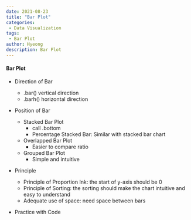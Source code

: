 ```yaml
---
date: 2021-08-23
title: "Bar Plot"
categories: 
 - Data Visualization
tags:
 - Bar Plot
author: Hyeong
description: Bar Plot
---
```

#### Bar Plot
- Direction of Bar
   - .bar() vertical direction
   - .barh() horizontal direction
- Position of Bar
   - Stacked Bar Plot
      - call .bottom 
      - Percentage Stacked Bar: Similar with stacked bar chart
   - Overlapped Bar Plot
      - Easier to compare ratio
   - Grouped Bar Plot
      - Simple and intuitive
- Principle
   - Principle of Proportion Ink: the start of y-axis should be 0
   - Principle of Sorting: the sorting should make the chart intuitive and easy to understand
   - Adequate use of space: need space between bars

- Practice with Code


